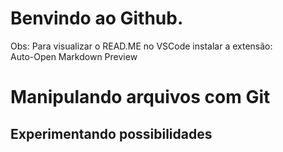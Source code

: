# Benvindo ao Github.


Obs: Para visualizar o READ.ME no VSCode 
instalar a extensão:
<br> 
Auto-Open Markdown Preview

<h1>Manipulando arquivos com Git</h1>

<h2>Experimentando possibilidades</h2>

